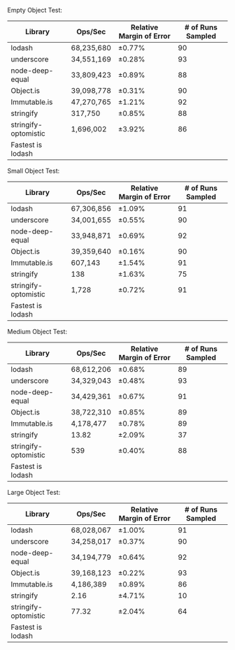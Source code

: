 
Empty Object Test:

| Library | Ops/Sec | Relative Margin of Error | # of Runs Sampled |
| --- | --- | --- | --- |
| lodash | 68,235,680 | ±0.77% | 90 | 
| underscore | 34,551,169 | ±0.28% | 93 | 
| node-deep-equal | 33,809,423 | ±0.89% | 88 | 
| Object.is | 39,098,778 | ±0.31% | 90 | 
| Immutable.is | 47,270,765 | ±1.21% | 92 | 
| stringify | 317,750 | ±0.85% | 88 | 
| stringify-optomistic | 1,696,002 | ±3.92% | 86 | 
| Fastest is lodash |


Small Object Test:

| Library | Ops/Sec | Relative Margin of Error | # of Runs Sampled |
| --- | --- | --- | --- |
| lodash | 67,306,856 | ±1.09% | 91 | 
| underscore | 34,001,655 | ±0.55% | 90 | 
| node-deep-equal | 33,948,871 | ±0.69% | 92 | 
| Object.is | 39,359,640 | ±0.16% | 90 | 
| Immutable.is | 607,143 | ±1.54% | 91 | 
| stringify | 138 | ±1.63% | 75 | 
| stringify-optomistic | 1,728 | ±0.72% | 91 | 
| Fastest is lodash |


Medium Object Test:

| Library | Ops/Sec | Relative Margin of Error | # of Runs Sampled |
| --- | --- | --- | --- |
| lodash | 68,612,206 | ±0.68% | 89 | 
| underscore | 34,329,043 | ±0.48% | 93 | 
| node-deep-equal | 34,429,361 | ±0.67% | 91 | 
| Object.is | 38,722,310 | ±0.85% | 89 | 
| Immutable.is | 4,178,477 | ±0.78% | 89 | 
| stringify | 13.82 | ±2.09% | 37 | 
| stringify-optomistic | 539 | ±0.40% | 88 | 
| Fastest is lodash |


Large Object Test:

| Library | Ops/Sec | Relative Margin of Error | # of Runs Sampled |
| --- | --- | --- | --- |
| lodash | 68,028,067 | ±1.00% | 91 | 
| underscore | 34,258,017 | ±0.37% | 90 | 
| node-deep-equal | 34,194,779 | ±0.64% | 92 | 
| Object.is | 39,168,123 | ±0.22% | 93 | 
| Immutable.is | 4,186,389 | ±0.89% | 86 | 
| stringify | 2.16 | ±4.71% | 10 | 
| stringify-optomistic | 77.32 | ±2.04% | 64 | 
| Fastest is lodash |